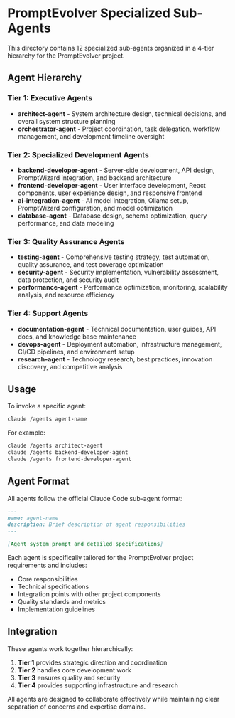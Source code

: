# PromptEvolver Specialized Sub-Agents

This directory contains 12 specialized sub-agents organized in a 4-tier hierarchy for the PromptEvolver project.

## Agent Hierarchy

### **Tier 1: Executive Agents**
- **architect-agent** - System architecture design, technical decisions, and overall system structure planning
- **orchestrator-agent** - Project coordination, task delegation, workflow management, and development timeline oversight

### **Tier 2: Specialized Development Agents**
- **backend-developer-agent** - Server-side development, API design, PromptWizard integration, and backend architecture
- **frontend-developer-agent** - User interface development, React components, user experience design, and responsive frontend
- **ai-integration-agent** - AI model integration, Ollama setup, PromptWizard configuration, and model optimization
- **database-agent** - Database design, schema optimization, query performance, and data modeling

### **Tier 3: Quality Assurance Agents**
- **testing-agent** - Comprehensive testing strategy, test automation, quality assurance, and test coverage optimization
- **security-agent** - Security implementation, vulnerability assessment, data protection, and security audit
- **performance-agent** - Performance optimization, monitoring, scalability analysis, and resource efficiency

### **Tier 4: Support Agents**
- **documentation-agent** - Technical documentation, user guides, API docs, and knowledge base maintenance
- **devops-agent** - Deployment automation, infrastructure management, CI/CD pipelines, and environment setup
- **research-agent** - Technology research, best practices, innovation discovery, and competitive analysis

## Usage

To invoke a specific agent:
```bash
claude /agents agent-name
```

For example:
```bash
claude /agents architect-agent
claude /agents backend-developer-agent
claude /agents frontend-developer-agent
```

## Agent Format

All agents follow the official Claude Code sub-agent format:
```markdown
---
name: agent-name
description: Brief description of agent responsibilities
---

[Agent system prompt and detailed specifications]
```

Each agent is specifically tailored for the PromptEvolver project requirements and includes:
- Core responsibilities
- Technical specifications
- Integration points with other project components
- Quality standards and metrics
- Implementation guidelines

## Integration

These agents work together hierarchically:
1. **Tier 1** provides strategic direction and coordination
2. **Tier 2** handles core development work
3. **Tier 3** ensures quality and security
4. **Tier 4** provides supporting infrastructure and research

All agents are designed to collaborate effectively while maintaining clear separation of concerns and expertise domains.
